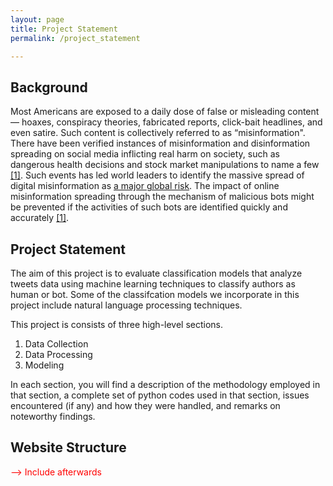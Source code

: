 ```yaml
---
layout: page
title: Project Statement
permalink: /project_statement

---
```



## Background
Most Americans are exposed to a daily dose of false or misleading content — hoaxes, conspiracy theories, fabricated reports, click-bait headlines, and even satire. Such content is collectively referred to as “misinformation". There have been verified instances of misinformation and disinformation spreading on social media inflicting real harm on society, such as dangerous health decisions and stock market manipulations to name a few [[1]](https://arxiv.org/abs/1707.07592). Such events has led world leaders to identify the massive spread of digital misinformation as [a major global risk](http://reports.weforum.org/global-risks-2013/risk-case-1/digital-wildfires-in-a-hyperconnected-world/?doing_wp_cron=1533730169.0472350120544433593750). The impact of online misinformation spreading through the mechanism of malicious bots might be prevented if the activities of such bots are identified quickly and accurately [[1]](https://arxiv.org/abs/1707.07592).

## Project Statement

The aim of this project is to evaluate classification models that analyze tweets data using machine learning techniques to classify authors as human or bot. Some of the classifcation models we incorporate in this project include natural language processing techniques.

This project is consists of three high-level sections.
<ol>
<li>Data Collection</li>
<li>Data Processing</li>
<li>Modeling</li>
</ol>

In each section, you will find a description of the methodology employed in that section, a complete set of python codes used in that section, issues encountered (if any) and how they were handled, and remarks on noteworthy findings.

## Website Structure

<font color='red'>--> Include afterwards</font>
